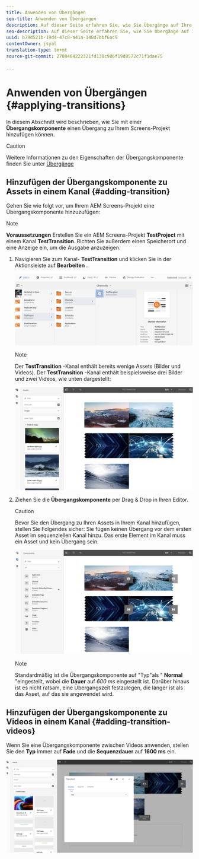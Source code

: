 ```yaml
---
title: Anwenden von Übergängen
seo-title: Anwenden von Übergängen
description: Auf dieser Seite erfahren Sie, wie Sie Übergänge auf Ihre Screens-Projekte anwenden.
seo-description: Auf dieser Seite erfahren Sie, wie Sie Übergänge auf Ihre Screens-Projekte anwenden.
uuid: b79d521b-19d4-47c8-a41a-148d7bbf6ac9
contentOwner: jsyal
translation-type: tm+mt
source-git-commit: 2708464222321fd138c986f19d8572c71f1dae75

---
```



# Anwenden von Übergängen {#applying-transitions}

In diesem Abschnitt wird beschrieben, wie Sie mit einer **Übergangskomponente** einen Übergang zu Ihrem Screens-Projekt hinzufügen können.


>[!CAUTION]
>
>Weitere Informationen zu den Eigenschaften der Übergangskomponente finden Sie unter [Übergänge](adding-components-to-a-channel.md#transition)

## Hinzufügen der Übergangskomponente zu Assets in einem Kanal {#adding-transition}

Gehen Sie wie folgt vor, um Ihrem AEM Screens-Projekt eine Übergangskomponente hinzuzufügen:

>[!NOTE]
>
>**Voraussetzungen**
> Erstellen Sie ein AEM Screens-Projekt **TestProject** mit einem Kanal **TestTransition**. Richten Sie außerdem einen Speicherort und eine Anzeige ein, um die Ausgabe anzuzeigen.

1. Navigieren Sie zum Kanal- **TestTransition** und klicken Sie in der Aktionsleiste auf **Bearbeiten** .

   ![image1](assets/transitions1.png)

   >[!NOTE]
   >
   >Der **TestTransition** -Kanal enthält bereits wenige Assets (Bilder und Videos). Der **TestTransition** -Kanal enthält beispielsweise drei Bilder und zwei Videos, wie unten dargestellt:

   ![image2](assets/transitions2.png)


1. Ziehen Sie die **Übergangskomponente** per Drag &amp; Drop in Ihren Editor.
   >[!CAUTION]
   >
   >Bevor Sie den Übergang zu Ihren Assets in Ihrem Kanal hinzufügen, stellen Sie Folgendes sicher:
Sie fügen keinen Übergang vor dem ersten Asset im sequenziellen Kanal hinzu. Das erste Element im Kanal muss ein Asset und kein Übergang sein.

   ![image3](assets/transitions3.png)

   > [!NOTE]
   >
   >Standardmäßig ist die Übergangskomponente auf "Typ"als " **Normal** "eingestellt, wobei die **Dauer** auf *600 ms* eingestellt ist.  Darüber hinaus ist es nicht ratsam, eine Übergangszeit festzulegen, die länger ist als das Asset, auf das sie angewendet wird.


## Hinzufügen der Übergangskomponente zu Videos in einem Kanal {#adding-transition-videos}

Wenn Sie eine Übergangskomponente zwischen Videos anwenden, stellen Sie den **Typ** immer auf **Fade** und die **Sequenzdauer** auf **1600 ms** ein.

![image3](assets/transitions4.png)